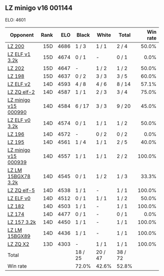 ## LZ minigo v16 001144 ##

ELO: 4601

Opponent | Rank | ELO | Black | White | Total | Win rate
---------|-----:|----:|-------|-------|-------|-------:
[LZ 200](LZ%20200.md) | 15D | 4686 | 1 / 3 | 1 / 1 | 2 / 4 | 50.0%
[LZ ELF v1 3.2k](LZ%20ELF%20v1%203.2k.md) | 15D | 4674 | 0 / 1 | - | 0 / 1 | 0.0%
[LZ 202](LZ%20202.md) | 15D | 4647 | - | 1 / 2 | 1 / 2 | 50.0%
[LZ 198](LZ%20198.md) | 15D | 4637 | 0 / 2 | 3 / 3 | 3 / 5 | 60.0%
[LZ ELF v2](LZ%20ELF%20v2.md) | 14D | 4593 | 4 / 8 | 4 / 6 | 8 / 14 | 57.1%
[LZ ZQ elf-2](LZ%20ZQ%20elf-2.md) | 14D | 4587 | 1 / 1 | 2 / 3 | 3 / 4 | 75.0%
[LZ minigo v15 000990](LZ%20minigo%20v15%20000990.md) | 14D | 4584 | 6 / 17 | 3 / 3 | 9 / 20 | 45.0%
[LZ ELF v0 3.2k](LZ%20ELF%20v0%203.2k.md) | 14D | 4574 | 0 / 1 | 1 / 1 | 1 / 2 | 50.0%
[LZ 196](LZ%20196.md) | 14D | 4572 | - | 0 / 2 | 0 / 2 | 0.0%
[LZ 195](LZ%20195.md) | 14D | 4561 | 1 / 4 | 1 / 1 | 2 / 5 | 40.0%
[LZ minigo v15 000939](LZ%20minigo%20v15%20000939.md) | 14D | 4557 | 1 / 1 | 1 / 1 | 2 / 2 | 100.0%
[LZ LM 15BGX78 3.2k](LZ%20LM%2015BGX78%203.2k.md) | 14D | 4545 | 0 / 1 | 1 / 2 | 1 / 3 | 33.3%
[LZ ZQ elf-5](LZ%20ZQ%20elf-5.md) | 14D | 4538 | 1 / 1 | - | 1 / 1 | 100.0%
[LZ ELF v0](LZ%20ELF%20v0.md) | 14D | 4512 | 0 / 1 | 1 / 1 | 1 / 2 | 50.0%
[LZ 182](LZ%20182.md) | 14D | 4503 | 1 / 1 | - | 1 / 1 | 100.0%
[LZ 174](LZ%20174.md) | 14D | 4477 | 0 / 1 | - | 0 / 1 | 0.0%
[LZ 157 3.2k](LZ%20157%203.2k.md) | 14D | 4450 | 1 / 1 | - | 1 / 1 | 100.0%
[LZ LM 15BGX89](LZ%20LM%2015BGX89.md) | 14D | 4436 | 1 / 1 | - | 1 / 1 | 100.0%
[LZ ZQ X2](LZ%20ZQ%20X2.md) | 13D | 4303 | - | 1 / 1 | 1 / 1 | 100.0%
Total | | | 18 / 25 | 20 / 47 | 38 / 72 | 
Win rate| | | 72.0% | 42.6% | 52.8% | 

